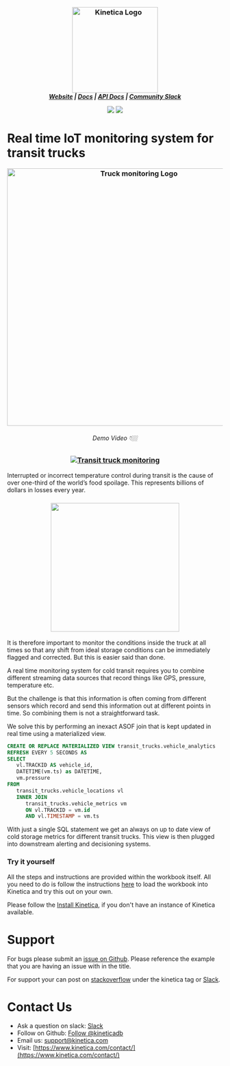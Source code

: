 <h3 align="center" style="margin:0px">
    <img width="200" src="../_assets/images/logo_purple.png" alt="Kinetica Logo"/>
</h3>
<h5 align="center" style="margin:0px">
    <a href="https://www.kinetica.com/">Website</a>
    <span> | </span>
    <a href="https://docs.kinetica.com/7.2/">Docs</a>
    <span> | </span>
    <a href="https://docs.kinetica.com/7.2/api/">API Docs</a>
    <span> | </span>
    <a href="https://join.slack.com/t/kinetica-community/shared_invite/zt-1bt9x3mvr-uMKrXlSDXfy3oU~sKi84qg">Community Slack</a>   
</h5>
<p align = "center">
 <img src="https://img.shields.io/badge/tested-%3E=v7.1.6-green"></img>  <img src="https://img.shields.io/badge/time-30 mins-blue"></img>
</p>
<h1>
Real time IoT monitoring system for transit trucks
</h1>
<h3 align="center" style="margin:0px">
    <img width="600" src="assets/real_time_truck_monitoring.png" alt="Truck monitoring Logo"/>
</h3>

<h6 align="center">Demo Video 👇🏼</h6>
<h3 align="center">

[![Transit truck monitoring](https://img.youtube.com/vi/eA7YcRD1UVI/0.jpg)](https://www.youtube.com/watch?v=eA7YcRD1UVI)
</h3>

Interrupted or incorrect temperature control during transit is the cause of over one-third of the world’s food spoilage. This represents billions of dollars in losses every year.
<h3 align="center">
   <img src="https://assets.website-files.com/5e997655a5b30c6a2ba6626c/5e9982df64d694568de7cebd_5cda5d509462d99c4643f3a0_Food%2520waste-p-1600.jpeg" width="300px"></img>

</h3>

It is therefore important to monitor the conditions inside the truck at all times so that any shift from ideal storage conditions can be immediately flagged and corrected. But this is easier said than done.

A real time monitoring system for cold transit requires you to combine different streaming data sources that record things like GPS, pressure, temperature etc. 

But the challenge  is that this information is often coming from different sensors which record and send this information out at different points in time.  So combining them is not a straightforward task.

We solve this by performing an inexact ASOF join that is kept updated in real time using a materialized view. 

```sql
CREATE OR REPLACE MATERIALIZED VIEW transit_trucks.vehicle_analytics 
REFRESH EVERY 5 SECONDS AS 
SELECT
   vl.TRACKID AS vehicle_id,
   DATETIME(vm.ts) as DATETIME,
   vm.pressure 
FROM
   transit_trucks.vehicle_locations vl 
   INNER JOIN
      transit_trucks.vehicle_metrics vm 
      ON vl.TRACKID = vm.id 
      AND vl.TIMESTAMP = vm.ts
```
With just a single SQL statement we get an always on up to date view of cold storage metrics for different transit trucks. This view is then plugged into downstream alerting and decisioning systems.

### Try it yourself
All the steps and instructions are provided within the workbook itself. All you need to do is follow the instructions [here](https://github.com/kineticadb/examples#how-to-run-these-examples) to load the workbook into Kinetica and try this out on your own. 

Please follow the [Install Kinetica](https://github.com/kineticadb/examples#install-kinetica), if you don't have an instance of Kinetica available.

# Support
For bugs please submit an [issue on Github](https://github.com/kineticadb/examples/issues). Please reference the example that you are having an issue with in the title.

For support your can post on [stackoverflow](https://stackoverflow.com/questions/tagged/kinetica) under the kinetica tag or [Slack](https://join.slack.com/t/kinetica-community/shared_invite/zt-1bt9x3mvr-uMKrXlSDXfy3oU~sKi84qg).

# Contact Us
* Ask a question on slack: [Slack](https://join.slack.com/t/kinetica-community/shared_invite/zt-1bt9x3mvr-uMKrXlSDXfy3oU~sKi84qg)
* Follow on Github: <a class="github-button" href="https://github.com/kineticadb" data-size="large" aria-label="Follow @kineticadb on GitHub">Follow @kineticadb</a> 
* Email us: [support@kinetica.com](mailto:support@kinetica.com)
* Visit: [https://www.kinetica.com/contact/](https://www.kinetica.com/contact/)
